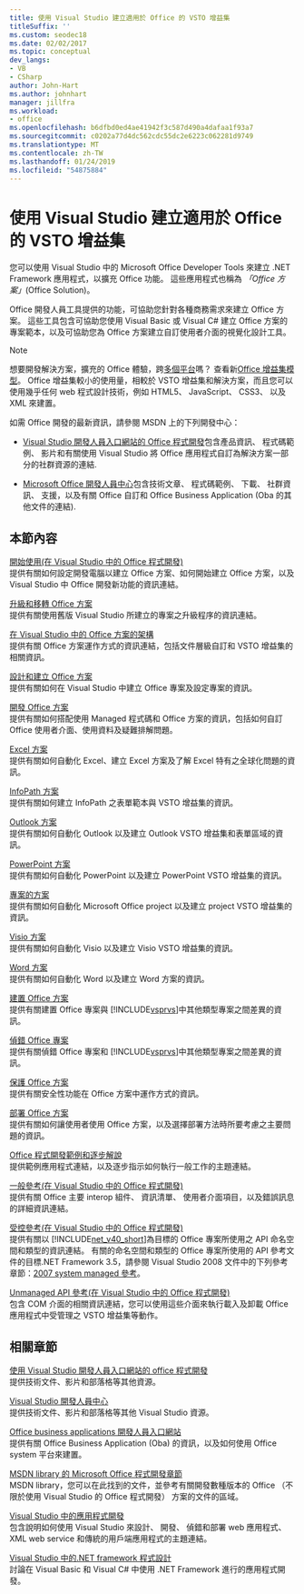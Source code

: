 ```yaml
---
title: 使用 Visual Studio 建立適用於 Office 的 VSTO 增益集
titleSuffix: ''
ms.custom: seodec18
ms.date: 02/02/2017
ms.topic: conceptual
dev_langs:
- VB
- CSharp
author: John-Hart
ms.author: johnhart
manager: jillfra
ms.workload:
- office
ms.openlocfilehash: b6dfbd0ed4ae41942f3c587d490a4dafaa1f93a7
ms.sourcegitcommit: c0202a77d4dc562cdc55dc2e6223c062281d9749
ms.translationtype: MT
ms.contentlocale: zh-TW
ms.lasthandoff: 01/24/2019
ms.locfileid: "54875884"
---
```

# <a name="create-vsto-add-ins-for-office-by-using-visual-studio"></a>使用 Visual Studio 建立適用於 Office 的 VSTO 增益集
  您可以使用 Visual Studio 中的 Microsoft Office Developer Tools 來建立 .NET Framework 應用程式，以擴充 Office 功能。 這些應用程式也稱為 *「Office 方案」*(Office Solution)。  
  
 Office 開發人員工具提供的功能，可協助您針對各種商務需求來建立 Office 方案。 這些工具包含可協助您使用 Visual Basic 或 Visual C# 建立 Office 方案的專案範本，以及可協助您為 Office 方案建立自訂使用者介面的視覺化設計工具。  
  
> [!NOTE]  
>  想要開發解決方案，擴充的 Office 體驗，跨[多個平台](https://dev.office.com/add-in-availability)嗎？ 查看新[Office 增益集模型](https://dev.office.com/docs/add-ins/overview/office-add-ins)。 Office 增益集較小的使用量，相較於 VSTO 增益集和解決方案，而且您可以使用幾乎任何 web 程式設計技術，例如 HTML5、 JavaScript、 CSS3、 以及 XML 來建置。  
  
 如需 Office 開發的最新資訊，請參閱 MSDN 上的下列開發中心：  
  
-   [Visual Studio 開發人員入口網站的 Office 程式開發](http://go.microsoft.com/fwlink/?LinkId=123844)包含產品資訊、 程式碼範例、 影片和有關使用 Visual Studio 將 Office 應用程式自訂為解決方案一部分的社群資源的連結.  
  
-   [Microsoft Office 開發人員中心](http://go.microsoft.com/fwlink/?LinkId=83467)包含技術文章、 程式碼範例、 下載、 社群資訊、 支援，以及有關 Office 自訂和 Office Business Application (Oba 的其他文件的連結).  
  
## <a name="in-this-section"></a>本節內容  
 [開始使用&#40;在 Visual Studio 中的 Office 程式開發&#41;](../vsto/getting-started-office-development-in-visual-studio.md)  
 提供有關如何設定開發電腦以建立 Office 方案、如何開始建立 Office 方案，以及 Visual Studio 中 Office 開發新功能的資訊連結。  
  
 [升級和移轉 Office 方案](../vsto/upgrading-and-migrating-office-solutions.md)  
 提供有關使用舊版 Visual Studio 所建立的專案之升級程序的資訊連結。  
  
 [在 Visual Studio 中的 Office 方案的架構](../vsto/architecture-of-office-solutions-in-visual-studio.md)  
 提供有關 Office 方案運作方式的資訊連結，包括文件層級自訂和 VSTO 增益集的相關資訊。  
  
 [設計和建立 Office 方案](../vsto/designing-and-creating-office-solutions.md)  
 提供有關如何在 Visual Studio 中建立 Office 專案及設定專案的資訊。  
  
 [開發 Office 方案](../vsto/developing-office-solutions.md)  
 提供有關如何搭配使用 Managed 程式碼和 Office 方案的資訊，包括如何自訂 Office 使用者介面、使用資料及疑難排解問題。  
  
 [Excel 方案](../vsto/excel-solutions.md)  
 提供有關如何自動化 Excel、建立 Excel 方案及了解 Excel 特有之全球化問題的資訊。  
  
 [InfoPath 方案](../vsto/infopath-solutions.md)  
 提供有關如何建立 InfoPath 之表單範本與 VSTO 增益集的資訊。  
  
 [Outlook 方案](../vsto/outlook-solutions.md)  
 提供有關如何自動化 Outlook 以及建立 Outlook VSTO 增益集和表單區域的資訊。  
  
 [PowerPoint 方案](../vsto/powerpoint-solutions.md)  
 提供有關如何自動化 PowerPoint 以及建立 PowerPoint VSTO 增益集的資訊。  
  
 [專案的方案](../vsto/project-solutions.md)  
 提供有關如何自動化 Microsoft Office project 以及建立 project VSTO 增益集的資訊。  
  
 [Visio 方案](../vsto/visio-solutions.md)  
 提供有關如何自動化 Visio 以及建立 Visio VSTO 增益集的資訊。  
  
 [Word 方案](../vsto/word-solutions.md)  
 提供有關如何自動化 Word 以及建立 Word 方案的資訊。  
  
 [建置 Office 方案](../vsto/building-office-solutions.md)  
 提供有關建置 Office 專案與 [!INCLUDE[vsprvs](../sharepoint/includes/vsprvs-md.md)]中其他類型專案之間差異的資訊。  
  
 [偵錯 Office 專案](../vsto/debugging-office-projects.md)  
 提供有關偵錯 Office 專案和 [!INCLUDE[vsprvs](../sharepoint/includes/vsprvs-md.md)]中其他類型專案之間差異的資訊。  
  
 [保護 Office 方案](../vsto/securing-office-solutions.md)  
 提供有關安全性功能在 Office 方案中運作方式的資訊。  
  
 [部署 Office 方案](../vsto/deploying-an-office-solution.md)  
 提供有關如何讓使用者使用 Office 方案，以及選擇部署方法時所要考慮之主要問題的資訊。  
  
 [Office 程式開發範例和逐步解說](../vsto/office-development-samples-and-walkthroughs.md)  
 提供範例應用程式連結，以及逐步指示如何執行一般工作的主題連結。  
  
 [一般參考&#40;在 Visual Studio 中的 Office 程式開發&#41;](../vsto/general-reference-office-development-in-visual-studio.md)  
 提供有關 Office 主要 interop 組件、 資訊清單、 使用者介面項目，以及錯誤訊息的詳細資訊連結。  
  
 [受控參考&#40;在 Visual Studio 中的 Office 程式開發&#41;](../vsto/managed-reference-office-development-in-visual-studio.md)  
 提供有關以 [!INCLUDE[net_v40_short](../sharepoint/includes/net-v40-short-md.md)]為目標的 Office 專案所使用之 API 命名空間和類型的資訊連結。 有關的命名空間和類型的 Office 專案所使用的 API 參考文件的目標.NET Framework 3.5，請參閱 Visual Studio 2008 文件中的下列參考章節：[2007 system managed 參考](http://go.microsoft.com/fwlink/?LinkId=160658)。  
  
 [Unmanaged API 參考&#40;在 Visual Studio 中的 Office 程式開發&#41;](../vsto/unmanaged-api-reference-office-development-in-visual-studio.md)  
 包含 COM 介面的相關資訊連結，您可以使用這些介面來執行載入及卸載 Office 應用程式中受管理之 VSTO 增益集等動作。  
  
## <a name="related-sections"></a>相關章節  
 [使用 Visual Studio 開發人員入口網站的 office 程式開發](http://go.microsoft.com/fwlink/?LinkId=123844)  
 提供技術文件、影片和部落格等其他資源。  
  
 [Visual Studio 開發人員中心](http://go.microsoft.com/fwlink/?LinkID=99124)  
 提供技術文件、影片和部落格等其他 Visual Studio 資源。  
  
 [Office business applications 開發人員入口網站](http://go.microsoft.com/fwlink/?LinkId=99125)  
 提供有關 Office Business Application (Oba) 的資訊，以及如何使用 Office system 平台來建置。  
  
 [MSDN library 的 Microsoft Office 程式開發章節](http://go.microsoft.com/fwlink/?LinkId=149870)  
 MSDN library，您可以在此找到的文件，並參考有關開發數種版本的 Office （不限於使用 Visual Studio 的 Office 程式開發） 方案的文件的區域。  
  
 [Visual Studio 中的應用程式開發](https://msdn.microsoft.com/97490c1b-a247-41fb-8f2c-bc4c201eff68)  
 包含說明如何使用 Visual Studio 來設計、 開發、 偵錯和部署 web 應用程式、 XML web service 和傳統的用戶端應用程式的主題連結。  
  
 [Visual Studio 中的.NET framework 程式設計](/previous-versions/visualstudio/visual-studio-2010/k1s94fta(v=vs.100))  
 討論在 Visual Basic 和 Visual C# 中使用 .NET Framework 進行的應用程式開發。  
